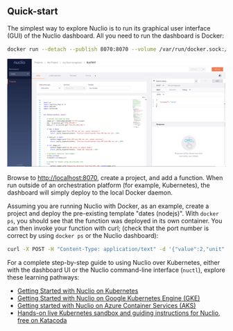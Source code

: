 ## Quick-start

The simplest way to explore Nuclio is to run its graphical user interface (GUI) of the Nuclio dashboard. All you need to run the dashboard is Docker:

```sh
docker run --detach --publish 8070:8070 --volume /var/run/docker.sock:/var/run/docker.sock --name nuclio-dashboard quay.io/nuclio/dashboard:stable-amd64
```

![dashboard](../../docs/assets/images/dashboard.png)

Browse to <a href="http://localhost:8070/" target="_blank">http://localhost:8070</a>, create a project, and add a function. When run outside of an orchestration platform (for example, Kubernetes), the dashboard will simply deploy to the local Docker daemon.

Assuming you are running Nuclio with Docker, as an example, create a project and deploy the pre-existing template "dates (nodejs)".
With `docker ps`, you should see that the function was deployed in its own container.
You can then invoke your function with curl; (check that the port number is correct by using `docker ps` or the Nuclio dashboard):

```sh
curl -X POST -H "Content-Type: application/text" -d '{"value":2,"unit":"hours"}' http://localhost:37975
```

For a complete step-by-step guide to using Nuclio over Kubernetes, either with the dashboard UI or the Nuclio command-line interface (`nuctl`), explore these learning pathways:

- [Getting Started with Nuclio on Kubernetes](../setup/k8s/getting-started-k8s)
- [Getting Started with Nuclio on Google Kubernetes Engine (GKE)](../setup/gke/getting-started-gke.md)
- [Getting started with Nuclio on Azure Container Services (AKS)](../setup/aks/getting-started-aks.md)
- [Hands-on live Kubernetes sandbox and guiding instructions for Nuclio, free on Katacoda](https://katacoda.com/javajon/courses/kubernetes-serverless/nuclio)
